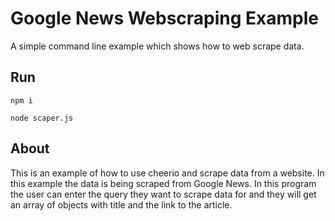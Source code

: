 # Google News Webscraping Example
A simple command line example which shows how to web scrape data.


## Run 
```
npm i

node scaper.js
```


## About
This is an example of how to use cheerio and scrape data from a website. In this example the data is being scraped from Google News. In this program the user can enter the query they want to scrape data for and they will get an array of objects with title and the link to the article. 


